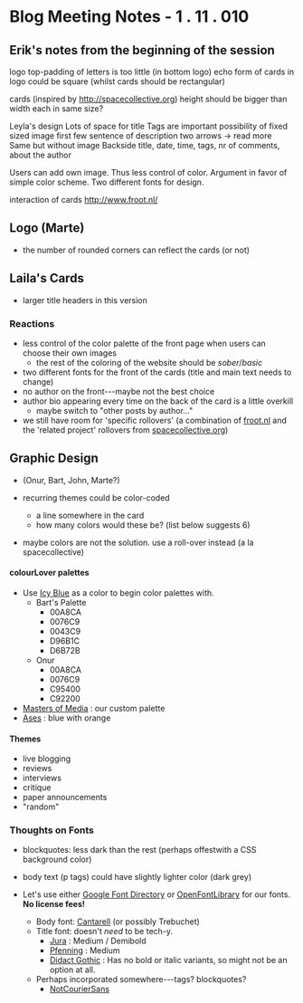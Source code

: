 # Blog Meeting Notes - 1 . 11 . 010 #

## Erik's notes from the beginning of the session ##

logo
   top-padding of letters is too little (in bottom logo)
   echo form of cards in logo
   could be square (whilst cards should be rectangular)

cards (inspired by http://spacecollective.org)
   height should be bigger than width
   each in same size?

   Leyla's design
       Lots of space for title
       Tags are important
       possibility of fixed sized image
       first few sentence of description
       two arrows -> read more
   Same but without image
   Backside
       title, date, time, tags, nr of comments, about the author

   Users can add own image.  Thus less control of color.  Argument in favor of simple color scheme.
   Two different fonts for design.


interaction of cards
   http://www.froot.nl/

## Logo (Marte) ##

- the number of rounded corners can reflect the cards (or not)

## Laila's Cards ##

- larger title headers in this version

### Reactions ###

- less control of the color palette of the front page when users can choose their own images
    - the rest of the coloring of the website should be _sober_/_basic_
- two different fonts for the front of the cards (title and main text needs to change)
- no author on the front---maybe not the best choice
- author bio appearing every time on the back of the card is a little overkill
    - maybe switch to "other posts by author..."
- we still have room for 'specific rollovers' (a combination of [froot.nl](http://froot.nl) and the 'related project' rollovers from [spacecollective.org](http://spacecollective.org))

## Graphic Design ##

- (Onur, Bart, John, Marte?)

- recurring themes could be color-coded
    - a line somewhere in the card
    - how many colors would these be? (list below suggests 6)
- maybe colors are not the solution. use a roll-over instead (a la spacecollective)


#### colourLover palettes ####

- Use [Icy Blue](http://www.colourlovers.com/color/00A8CA/Icy_Blue) as a color to begin color palettes with.
    - Bart's Palette
        - 00A8CA
        - 0076C9
        - 0043C9
        - D96B1C
        - D6B72B
    - Onur
        - 00A8CA
        - 0076C9
        - C95400
        - C92200
- [Masters of Media](http://www.colourlovers.com/palette/1341934/Masters_of_Media) : our custom palette
- [Ases](http://www.colourlovers.com/palette/1249195/Ases) : blue with orange

#### Themes ####

- live blogging
- reviews
- interviews
- critique
- paper announcements
- "random"

### Thoughts on Fonts ###

- blockquotes: less dark than the rest (perhaps offestwith a CSS background color)
- body text (p tags) could have slightly lighter color (dark grey)

- Let's use either [Google Font Directory](http://code.google.com/webfonts) or [OpenFontLibrary](http://openfontlibrary.org/) for our fonts. **No license fees!**
    - Body font: [Cantarell](http://code.google.com/webfonts/family?family=Cantarell&subset=latin) (or possibly Trebuchet)
    - Title font: doesn't _need_ to be tech-y.
        - [Jura](http://openfontlibrary.org/files/Daniel_J/98) : Medium / Demibold
        - [Pfenning](http://openfontlibrary.org/files/Daniel_J/96) : Medium
        - [Didact Gothic](http://openfontlibrary.org/files/Daniel_J/306) : Has no bold or italic variants, so might not be an option at all.
    - Perhaps incorporated somewhere---tags? blockquotes?
        - [NotCourierSans](http://openfontlibrary.org/files/ospublish/142)
